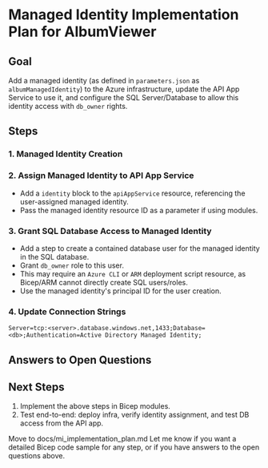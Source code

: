 # Managed Identity Implementation Plan for AlbumViewer

## Goal

Add a managed identity (as defined in `parameters.json` as `albumManagedIdentity`) to the Azure infrastructure, update the API App Service to use it, and configure the SQL Server/Database to allow this identity access with `db_owner` rights.


## Steps

### 1. Managed Identity Creation


### 2. Assign Managed Identity to API App Service

  - Add a `identity` block to the `apiAppService` resource, referencing the user-assigned managed identity.
  - Pass the managed identity resource ID as a parameter if using modules.

### 3. Grant SQL Database Access to Managed Identity

  - Add a step to create a contained database user for the managed identity in the SQL database.
  - Grant `db_owner` role to this user.
  - This may require an `Azure CLI` or `ARM` deployment script resource, as Bicep/ARM cannot directly create SQL users/roles.
  - Use the managed identity's principal ID for the user creation.

### 4. Update Connection Strings

  `Server=tcp:<server>.database.windows.net,1433;Database=<db>;Authentication=Active Directory Managed Identity;`



## Answers to Open Questions



## Next Steps

1. Implement the above steps in Bicep modules.
2. Test end-to-end: deploy infra, verify identity assignment, and test DB access from the API app.

Move to docs/mi_implementation_plan.md
Let me know if you want a detailed Bicep code sample for any step, or if you have answers to the open questions above.
